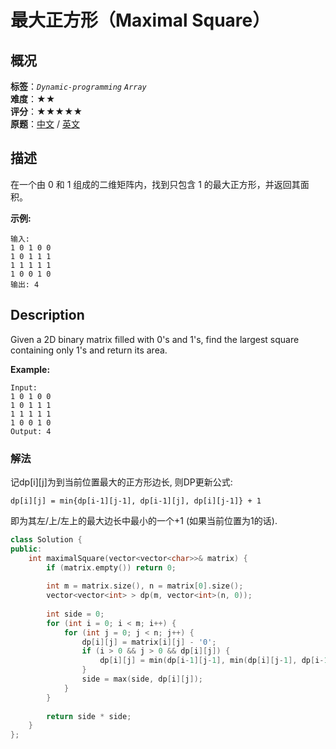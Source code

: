 # 最大正方形（Maximal Square）
## 概况
**标签**：*`Dynamic-programming`*  *`Array`*<br>
**难度**：★★<br>
**评分**：★★★★★<br>
**原题**：[中文](https://leetcode-cn.com/problems/maximal-square) / [英文](https://leetcode.com/problems/maximal-square)

## 描述
在一个由 0 和 1 组成的二维矩阵内，找到只包含 1 的最大正方形，并返回其面积。

**示例:**
```
输入: 
1 0 1 0 0
1 0 1 1 1
1 1 1 1 1
1 0 0 1 0
输出: 4
```

## Description
Given a 2D binary matrix filled with 0&#39;s and 1&#39;s, find the largest square containing only 1&#39;s and return its area.

**Example:**
```
Input: 
1 0 1 0 0
1 0 1 1 1
1 1 1 1 1
1 0 0 1 0
Output: 4
```

### 解法
记dp[i][j]为到当前位置最大的正方形边长, 则DP更新公式:
    
    dp[i][j] = min{dp[i-1][j-1], dp[i-1][j], dp[i][j-1]} + 1
    
即为其左/上/左上的最大边长中最小的一个+1 (如果当前位置为1的话).
```c++
class Solution {
public:
    int maximalSquare(vector<vector<char>>& matrix) {
        if (matrix.empty()) return 0;
        
        int m = matrix.size(), n = matrix[0].size();
        vector<vector<int> > dp(m, vector<int>(n, 0));
        
        int side = 0;
        for (int i = 0; i < m; i++) {
            for (int j = 0; j < n; j++) {
                dp[i][j] = matrix[i][j] - '0';
                if (i > 0 && j > 0 && dp[i][j]) {
                    dp[i][j] = min(dp[i-1][j-1], min(dp[i][j-1], dp[i-1][j])) + 1;
                }
                side = max(side, dp[i][j]);
            }
        }
        
        return side * side;
    }
};
```